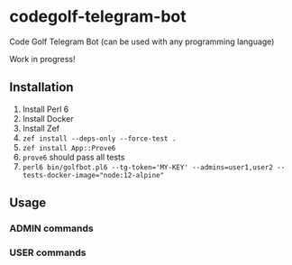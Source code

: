 # codegolf-telegram-bot
Code Golf Telegram Bot (can be used with any programming language)

Work in progress!

## Installation
1. Install Perl 6
2. Install Docker
3. Install Zef
4. `zef install --deps-only --force-test .`
5. `zef install App::Prove6`
6. `prove6` should pass all tests
7. `perl6 bin/golfbot.pl6 --tg-token='MY-KEY' --admins=user1,user2 --tests-docker-image="node:12-alpine"`

## Usage

### ADMIN commands

### USER commands
